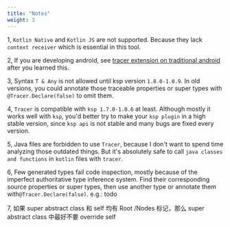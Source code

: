 ```yaml
---
title: "Notes"
weight: 3
---
```


1, `Kotlin Native` and `Kotlin JS` are not supported. Because they lack `context receiver` which is
essential in this tool.

2, If you are developing android, see [tracer extension on traditional android](https://github.com/ApolloKwok/TracerAndroidTraditional)
after you learned this.

3, Syntax `T & Any` is not allowed until ksp version `1.8.0-1.0.9`. In old versions, you could
annotate those traceable properties or super types with `@Tracer.Declare(false)` to omit them.

4, `Tracer` is compatible with `ksp 1.7.0-1.0.6` at least. Although mostly it works well with
`ksp`, you'd better try to make your `ksp plugin` in a high stable version, since `ksp api` is not
stable and many bugs are fixed every version.

5, Java files are forbidden to use `Tracer`, because I don't want to spend time analyzing those
outdated things. But it's absolutely safe to call `java classes and functions` in `kotlin` files
with `tracer`.

6, Few generated types fail code inspection, mostly because of the imperfect authoritative type
inference system. Find their corresponding source properties or super types, then use another type
or annotate them with`@Tracer.Declare(false)`.
e.g.: todo

7, 如果 super abstract class 和 self 均有 Root /Nodes 标记，那么 super abstract class 中最好不要 override self